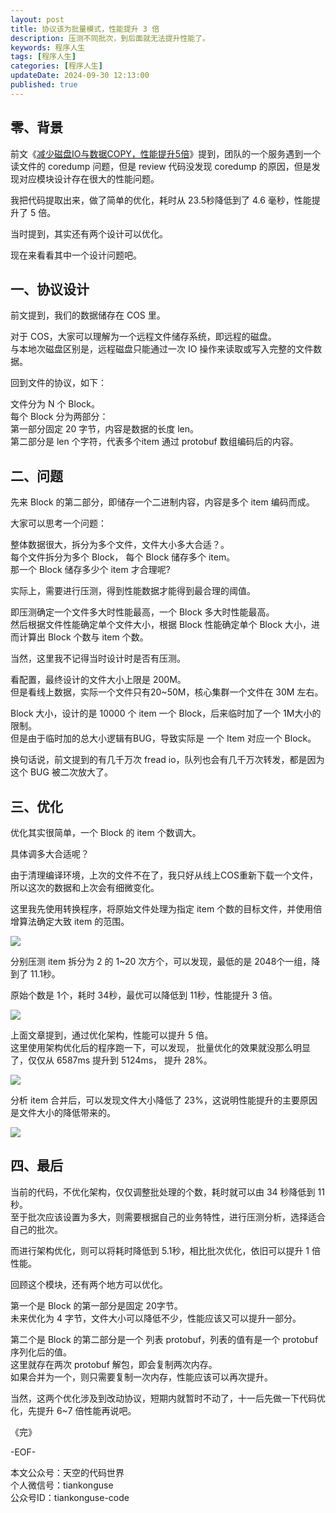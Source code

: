 ```yaml
---
layout: post  
title: 协议该为批量模式，性能提升 3 倍  
description: 压测不同批次，到后面就无法提升性能了。  
keywords: 程序人生  
tags: [程序人生]  
categories: [程序人生]  
updateDate: 2024-09-30 12:13:00  
published: true  
---
```



## 零、背景  


前文《[减少磁盘IO与数据COPY，性能提升5倍](https://mp.weixin.qq.com/s/exse4EwpnlH0U1Hu57A2gg)》提到，团队的一个服务遇到一个读文件的 coredump 问题，但是 review 代码没发现 coredump 的原因，但是发现对应模块设计存在很大的性能问题。  


我把代码提取出来，做了简单的优化，耗时从 23.5秒降低到了 4.6 毫秒，性能提升了 5 倍。  


当时提到，其实还有两个设计可以优化。  


现在来看看其中一个设计问题吧。  


## 一、协议设计  


前文提到，我们的数据储存在 COS 里。  


对于 COS，大家可以理解为一个远程文件储存系统，即远程的磁盘。  
与本地次磁盘区别是，远程磁盘只能通过一次 IO 操作来读取或写入完整的文件数据。  


回到文件的协议，如下：  


文件分为 N 个 Block。  
每个 Block 分为两部分：  
第一部分固定 20 字节，内容是数据的长度 len。  
第二部分是 len 个字符，代表多个item 通过 protobuf 数组编码后的内容。  


## 二、问题  


先来 Block 的第二部分，即储存一个二进制内容，内容是多个 item 编码而成。  


大家可以思考一个问题：  


整体数据很大，拆分为多个文件，文件大小多大合适？。  
每个文件拆分为多个 Block， 每个 Block 储存多个 item。  
那一个 Block 储存多少个 item 才合理呢?  


实际上，需要进行压测，得到性能数据才能得到最合理的阈值。  


即压测确定一个文件多大时性能最高，一个 Block 多大时性能最高。  
然后根据文件性能确定单个文件大小，根据 Block 性能确定单个 Block 大小，进而计算出 Block 个数与 item 个数。  


当然，这里我不记得当时设计时是否有压测。  


看配置，最终设计的文件大小上限是 200M。  
但是看线上数据，实际一个文件只有20~50M，核心集群一个文件在 30M 左右。  


Block 大小，设计的是 10000 个 item 一个 Block，后来临时加了一个 1M大小的限制。  
但是由于临时加的总大小逻辑有BUG，导致实际是 一个 Item 对应一个 Block。  


换句话说，前文提到的有几千万次 fread io，队列也会有几千万次转发，都是因为这个 BUG 被二次放大了。  


## 三、优化  


优化其实很简单，一个 Block 的 item 个数调大。  


具体调多大合适呢？  


由于清理编译环境，上次的文件不在了，我只好从线上COS重新下载一个文件，所以这次的数据和上次会有细微变化。  


这里我先使用转换程序，将原始文件处理为指定 item 个数的目标文件，并使用倍增算法确定大致 item 的范围。  


![](https://res2024.tiankonguse.com/images/2024/09/30/000.png) 


分别压测 item 拆分为 2 的 1~20 次方个，可以发现，最低的是 2048个一组，降到了 11.1秒。  


原始个数是 1个，耗时 34秒，最优可以降低到 11秒，性能提升 3 倍。  


![](https://res2024.tiankonguse.com/images/2024/09/30/001.png) 


上面文章提到，通过优化架构，性能可以提升 5 倍。  
这里使用架构优化后的程序跑一下，可以发现， 批量优化的效果就没那么明显了，仅仅从 6587ms 提升到 5124ms， 提升 28%。  


![](https://res2024.tiankonguse.com/images/2024/09/30/002.png) 


分析 item 合并后，可以发现文件大小降低了 23%，这说明性能提升的主要原因是文件大小的降低带来的。  


![](https://res2024.tiankonguse.com/images/2024/09/30/003.png) 


## 四、最后  


当前的代码，不优化架构，仅仅调整批处理的个数，耗时就可以由 34 秒降低到 11秒。  
至于批次应该设置为多大，则需要根据自己的业务特性，进行压测分析，选择适合自己的批次。  


而进行架构优化，则可以将耗时降低到 5.1秒，相比批次优化，依旧可以提升 1 倍性能。  


回顾这个模块，还有两个地方可以优化。  


第一个是 Block 的第一部分是固定 20字节。  
未来优化为 4 字节，文件大小可以降低不少，性能应该又可以提升一部分。  


第二个是 Block 的第二部分是一个 列表 protobuf，列表的值有是一个 protobuf 序列化后的值。  
这里就存在两次 protobuf 解包，即会复制两次内存。  
如果合并为一个，则只需要复制一次内存，性能应该可以再次提升。  


当然，这两个优化涉及到改动协议，短期内就暂时不动了，十一后先做一下代码优化，先提升 6~7 倍性能再说吧。  


《完》  


-EOF-  



本文公众号：天空的代码世界  
个人微信号：tiankonguse  
公众号ID：tiankonguse-code  
  

